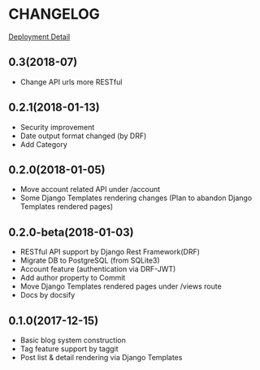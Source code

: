 # CHANGELOG

[Deployment Detail](/deployment)

## 0.3(2018-07)
* Change API urls more RESTful

## 0.2.1(2018-01-13)
* Security improvement
* Date output format changed (by DRF)
* Add Category


## 0.2.0(2018-01-05)
* Move account related API under /account
* Some Django Templates rendering changes (Plan to abandon Django Templates rendered pages)

## 0.2.0-beta(2018-01-03)
* RESTful API support by Django Rest Framework(DRF)
* Migrate DB to PostgreSQL (from SQLite3)
* Account feature (authentication via DRF-JWT)
* Add author property to Commit
* Move Django Templates rendered pages under /views route
* Docs by docsify


## 0.1.0(2017-12-15)
* Basic blog system construction
* Tag feature support by taggit
* Post list & detail rendering via Django Templates
